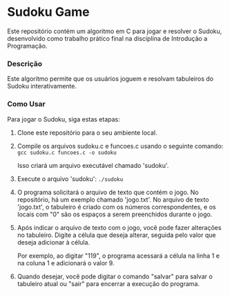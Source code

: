 # Sudoku Game
Este repositório contém um algoritmo em C para jogar e resolver o Sudoku, desenvolvido como trabalho prático final na disciplina de Introdução a Programação.

### Descrição
Este algoritmo permite que os usuários joguem e resolvam tabuleiros do Sudoku interativamente.

### Como Usar
Para jogar o Sudoku, siga estas etapas:

1. Clone este repositório para o seu ambiente local.

2. Compile os arquivos sudoku.c e funcoes.c usando o seguinte comando:
      `gcc sudoku.c funcoes.c -o sudoku`

      Isso criará um arquivo executável chamado 'sudoku'.

3. Execute o arquivo 'sudoku':
      `./sudoku`

4. O programa solicitará o arquivo de texto que contém o jogo. No repositório, há um exemplo chamado 'jogo.txt'.
No arquivo de texto 'jogo.txt', o tabuleiro é criado com os números correspondentes, e os locais com "0" são os espaços a serem preenchidos durante o jogo.

5. Após indicar o arquivo de texto com o jogo, você pode fazer alterações no tabuleiro. Digite a célula que deseja alterar, seguida pelo valor que deseja adicionar à célula.

      Por exemplo, ao digitar "119", o programa acessará a célula na linha 1 e na coluna 1 e adicionará o valor 9.

6. Quando desejar, você pode digitar o comando "salvar" para salvar o tabuleiro atual ou "sair" para encerrar a execução do programa.
